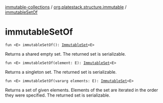 [immutable-collections](../index.md) / [org.platestack.structure.immutable](index.md) / [immutableSetOf](.)

# immutableSetOf

`fun <E> immutableSetOf(): `[`ImmutableSet`](-immutable-set.md)`<E>`

Returns a shared empty set. The returned set is serializable.

`fun <E> immutableSetOf(element: E): `[`ImmutableSet`](-immutable-set.md)`<E>`

Returns a singleton set. The returned set is serializable.

`fun <E> immutableSetOf(vararg elements: E): `[`ImmutableSet`](-immutable-set.md)`<E>`

Returns a set of given elements. Elements of the set are iterated in the order they were specified.
The returned set is serializable.


